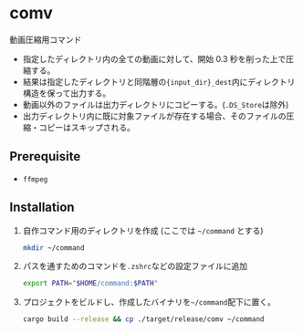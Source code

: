 # comv

動画圧縮用コマンド

- 指定したディレクトリ内の全ての動画に対して、開始 0.3 秒を削った上で圧縮する。
- 結果は指定したディレクトリと同階層の`{input_dir}_dest`内にディレクトリ構造を保って出力する。
- 動画以外のファイルは出力ディレクトリにコピーする。(`.DS_Store`は除外)
- 出力ディレクトリ内に既に対象ファイルが存在する場合、そのファイルの圧縮・コピーはスキップされる。

## Prerequisite

- `ffmpeg`

## Installation

1. 自作コマンド用のディレクトリを作成 (ここでは `~/command` とする)
   ```sh
   mkdir ~/command
   ```
1. パスを通すためのコマンドを`.zshrc`などの設定ファイルに追加
   ```sh
   export PATH="$HOME/command:$PATH"
   ```
1. プロジェクトをビルドし、作成したバイナリを`~/command`配下に置く。
   ```sh
   cargo build --release && cp ./target/release/comv ~/command
   ```
